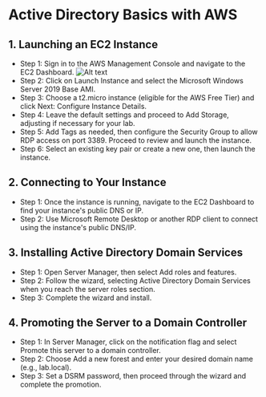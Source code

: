 # Active Directory Basics with AWS
## 1. Launching an EC2 Instance
- Step 1: Sign in to the AWS Management Console and navigate to the EC2 Dashboard.
![Alt text](/path/to/image.png)
- Step 2: Click on Launch Instance and select the Microsoft Windows Server 2019 Base AMI.
- Step 3: Choose a t2.micro instance (eligible for the AWS Free Tier) and click Next: Configure Instance Details.
- Step 4: Leave the default settings and proceed to Add Storage, adjusting if necessary for your lab.
- Step 5: Add Tags as needed, then configure the Security Group to allow RDP access on port 3389. Proceed to review and launch the instance.
- Step 6: Select an existing key pair or create a new one, then launch the instance.
## 2. Connecting to Your Instance
- Step 1: Once the instance is running, navigate to the EC2 Dashboard to find your instance's public DNS or IP.
- Step 2: Use Microsoft Remote Desktop or another RDP client to connect using the instance's public DNS/IP.
## 3. Installing Active Directory Domain Services
- Step 1: Open Server Manager, then select Add roles and features.
- Step 2: Follow the wizard, selecting Active Directory Domain Services when you reach the server roles section.
- Step 3: Complete the wizard and install.
## 4. Promoting the Server to a Domain Controller
- Step 1: In Server Manager, click on the notification flag and select Promote this server to a domain controller.
- Step 2: Choose Add a new forest and enter your desired domain name (e.g., lab.local).
- Step 3: Set a DSRM password, then proceed through the wizard and complete the promotion.

